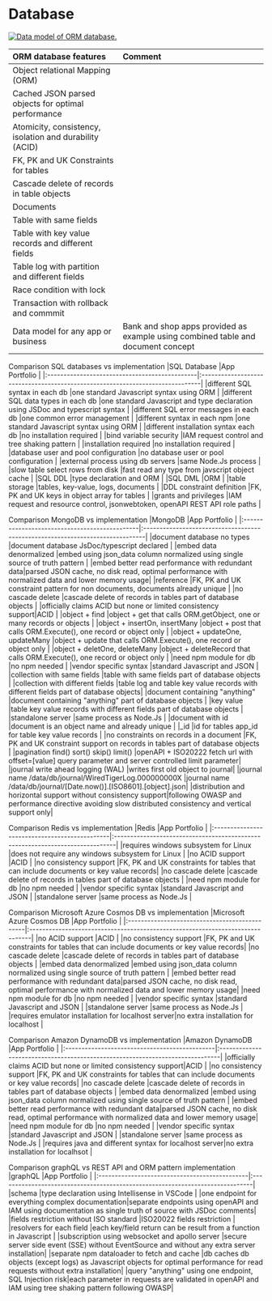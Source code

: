 # Database

[![Data model of ORM database. ](/common/documents/data_model_small.webp)](/common/documents/data_model.webp)


|ORM database features                              |Comment                                                                        |
|:--------------------------------------------------|:------------------------------------------------------------------------------|
|Object relational Mapping (ORM)		            |                                                                               |
|Cached JSON parsed objects for optimal performance	|                                                                               |
|Atomicity, consistency, isolation and durability (ACID)|                                                                               |
|FK, PK and UK Constraints  for tables              |                                                                               |
|Cascade delete of records in table objects         |                                                                               |
|Documents                                          |                                                                               |
|Table with same fields                             |                                                                               |
|Table with key value records and different fields  |                                                                               |
|Table log with partition and different fields      |                                                                               |
|Race condition with lock                           |                                                                               |
|Transaction with rollback and commmit              |                                                                               |
|Data model for any app or business                 |Bank and shop apps provided as example using combined table and document concept|

Comparison SQL databases vs implementation
|SQL Database                                   |App Portfolio                                                                  |
|:----------------------------------------------|:------------------------------------------------------------------------------|
|different SQL syntax in each db		        |one standard Javascript syntax using ORM                                       |
|different SQL data types in each db            |one standard Javascript and type declaration using JSDoc and typescript syntax |
|different SQL error messages in each db        |one common error management                                                    |
|different syntax in each npm                   |one standard Javascript syntax using ORM                                       |
|different installation syntax each db          |no installation required                                                       |
|bind variable security			                |IAM request control and tree shaking pattern                                   |
|installation required			                |no installation required                                                       |
|database user and pool configuration	        |no database user or pool configuration                                         |
|external process using db servers              |same Node.Js process                                                            |
|slow table select rows from disk               |fast read any type from javscript object cache                                 |
|SQL DDL					                    |type declaration and ORM                                                       |
|SQL DML                                        |ORM                                                                            |
|table storage				                    |tables, key-value, logs, documents                                             |
|DDL constraint definition                      |FK, PK and UK keys in object array for tables                                  |
|grants and privileges                          |IAM request and resource control, jsonwebtoken, openAPI REST API role paths    |

Comparison MongoDB vs implementation
|MongoDB                                        |App Portfolio                                                                  |
|:----------------------------------------------|:------------------------------------------------------------------------------|
|document database no types		                |document database JsDoc/typescript declared                                    |
|embed data denormalized			            |embed using json_data column normalized using single source of truth pattern   |
|embed better read performance with redundant data|parsed JSON cache, no disk read, optimal performance with normalized data and lower memory usage|
|reference                                      |FK, PK and UK constraint pattern for non documents, documents already unique      |
|no cascade delete			                    |cascade delete of records in tables part of database objects                   |
|officially claims ACID but none or limited consistency support|ACID                                                            |
|object + find                                  |object + get that calls ORM.getObject, one or many records or objects          |
|object + insertOn, insertMany                  |object + post that calls ORM.Execute(), one record or object only              |
|object + updateOne, updateMany                 |object + update that calls ORM.Execute(), one record or object only            |
|object + deletOne, deleteMany                  |object + deleteRecord that calls ORM.Execute(), one record or object only      |
|need npm module for db			                |no npm needed                                                                  |
|vendor specific syntax			                |standard Javascript and JSON                                                   |
|collection with same fields		            |table with same fields part of database objects                                |
|collection with different fields	            |table log and table key value records with different fields part of database objects|
|document containing "anything"		            |document containing "anything" part of database objects                        |
|key value				                        |table key value records with different fields part of database objects         |
|standalone server			                    |same process as Node.Js                                                         |
|document with id			                    |document is an object name and already unique                                  |
|_id					                        |id for tables app_id for table key value records                               |
|no constraints on records in a document        |FK, PK and UK constraint support on records in tables part of database objects |
|pagination find() sort() skip() limit()        |openAPI + ISO20222 fetch url with offset=[value] query parameter and server controlled limit parameter|
|journal write ahead logging (WAL)              |writes first old object to journal|
|journal name /data/db/journal/WiredTigerLog.000000000X |journal name /data/db/journal/[Date.now()].[ISO8601].[object].json|
|distribution and horizontal support without consistency support|following OWASP and performance directive avoiding slow distributed consistency and vertical support only|

Comparison Redis vs implementation
|Redis                                          |App Portfolio                                                                  |
|:----------------------------------------------|:------------------------------------------------------------------------------|
|requires windows subsystem for Linux           |does not require any windows subsystem for Linux                               |
|no ACID support                                |ACID                                                                           |
|no consistency support                         |FK, PK and UK constraints for tables that can include documents or key value records|
|no cascade delete			                    |cascade delete of records in tables part of database objects                   |
|need npm module for db			                |no npm needed                                                                  |
|vendor specific syntax			                |standard Javascript and JSON                                                   |
|standalone server			                    |same process as Node.Js                                                         |

Comparison Microsoft Azure Cosmos DB vs implementation
|Microsoft Azure Cosmos DB                      |App Portfolio                                                                  |
|:----------------------------------------------|:------------------------------------------------------------------------------|
|no ACID support                                |ACID                                                                           |
|no consistency support                         |FK, PK and UK constraints for tables that can include documents or key value records|
|no cascade delete			                    |cascade delete of records in tables part of database objects                   |
|embed data denormalized			            |embed using json_data column normalized using single source of truth pattern   |
|embed better read performance with redundant data|parsed JSON cache, no disk read, optimal performance with normalized data and lower memory usage|
|need npm module for db			                |no npm needed                                                                  |
|vendor specific syntax			                |standard Javascript and JSON                                                   |
|standalone server			                    |same process as Node.Js                                                         |
|requires emulator installation for localhost server|no extra installation for localhost                                        |  

Comparison Amazon DynamoDB vs implementation
|Amazon DynamoDB                                |App Portfolio                                                                  |
|:----------------------------------------------|:------------------------------------------------------------------------------|
|officially claims ACID but none or limited consistency support|ACID                                                            |
|no consistency support                         |FK, PK and UK constraints for tables that can include documents or key value records|
|no cascade delete			                    |cascade delete of records in tables part of database objects                   |
|embed data denormalized			            |embed using json_data column normalized using single source of truth pattern   |
|embed better read performance with redundant data|parsed JSON cache, no disk read, optimal performance with normalized data and lower memory usage|
|need npm module for db			                |no npm needed                                                                  |
|vendor specific syntax			                |standard Javascript and JSON                                                   |
|standalone server			                    |same process as Node.Js                                                         |
|requires java and different syntax for localhost server|no extra installation for localhsot                       |

Comparison graphQL vs REST API and ORM pattern implementation
|graphQL                                        |App Portfolio                                                                  |
|:----------------------------------------------|:------------------------------------------------------------------------------|
|schema                                         |type declaration using Intellisense in VSCode                                  |
|one endpoint for everything complex documentation|separate endpoints using openAPI and IAM using documentation as single truth of source with JSDoc comments|
|fields restriction without ISO standard        |ISO20022 fields restriction                                                    |
|resolvers for each field                       |each key/field return can be result from a function in Javascript              |
|subscription using websocket and apollo server	|secure server side event (SSE) without EventSource and without any extra server installation|
|separate npm dataloader to fetch and cache     |db caches db objects (except logs) as Javascript objects for optimal performance for read requests without extra installation|
|query "anything" using one endpoint, SQL Injection risk|each parameter in requests are validated in openAPI and IAM using tree shaking pattern following OWASP|

